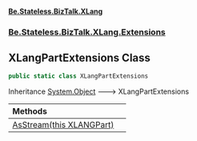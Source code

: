 #### [Be.Stateless.BizTalk.XLang](README.md 'README')
### [Be.Stateless.BizTalk.XLang.Extensions](Be.Stateless.BizTalk.XLang.Extensions.md 'Be.Stateless.BizTalk.XLang.Extensions')

## XLangPartExtensions Class

```csharp
public static class XLangPartExtensions
```

Inheritance [System.Object](https://docs.microsoft.com/en-us/dotnet/api/System.Object 'System.Object') &#129106; XLangPartExtensions

| Methods | |
| :--- | :--- |
| [AsStream(this XLANGPart)](XLangPartExtensions.AsStream(thisXLANGPart).md 'Be.Stateless.BizTalk.XLang.Extensions.XLangPartExtensions.AsStream(this Microsoft.XLANGs.BaseTypes.XLANGPart)') | |
